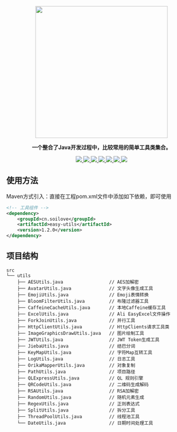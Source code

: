 <p align="center">
	<a href="https://github.com/Ln-guolin/easy-utils"><img src="https://soilove.oss-cn-hangzhou.aliyuncs.com/32e/pro-mall/easy-utils.png" width="350px"></a>
</p>
<p align="center">
	<strong>一个整合了Java开发过程中，比较常用的简单工具类集合。</strong>
</p>
<p align="center">
	<a target="_blank" href="https://github.com/Ln-guolin/easy-utils/blob/master/LICENSE">
		<img src="https://img.shields.io/:license-Apache2.0-blue.svg" />
	</a>
	<a target="_blank" href="https://www.oracle.com/technetwork/java/javase/downloads/index.html">
		<img src="https://img.shields.io/badge/JDK-8+-green.svg" />
	</a>
	<a target="_blank" href="https://gitter.im/pro-32e/community?utm_source=badge&utm_medium=badge&utm_campaign=pr-badge">
		<img src="https://badges.gitter.im/pro-32e/community.svg" />
	</a>
	<a href="https://github.com/Ln-guolin/easy-utils">
        <img src="https://img.shields.io/github/languages/code-size/Ln-guolin/easy-utils"/>
    </a>
	<a href="https://github.com/Ln-guolin/easy-utils">
        <img src="https://img.shields.io/github/issues-raw/Ln-guolin/easy-utils"/>
    </a>
    <a href="https://github.com/Ln-guolin/easy-utils">
        <img src="https://img.shields.io/github/v/tag/Ln-guolin/easy-utils?include_prereleases"/>
    </a>
	<a href="https://github.com/Ln-guolin/easy-utils">
        <img src="https://img.shields.io/github/stars/Ln-guolin/easy-utils?style=social"/>
    </a>
</p>



## 使用方法

Maven方式引入：直接在工程pom.xml文件中添加如下依赖，即可使用
```xml
<!-- 工具组件 -->
<dependency>
    <groupId>cn.soilove</groupId>
    <artifactId>easy-utils</artifactId>
    <version>1.2.0</version>
</dependency>
```

## 项目结构

```angular2
src
└── utils
    ├── AESUtils.java                 // AES加解密
    ├── AvatarUtils.java              // 文字头像生成工具
    ├── EmojiUtils.java               // Emoji表情转换
    ├── BloomFilterUtils.java         // 布隆过滤器工具
    ├── CaffeineCacheUtils.java       // 本地Caffeine缓存工具
    ├── ExcelUtils.java               // Ali EasyExcel文件操作
    ├── ForkJoinUtils.java            // 并行工具
    ├── HttpClientUtils.java          // HttpClients请求工具类
    ├── ImageGraphicsDrawUtils.java   // 图片绘制工具
    ├── JWTUtils.java                 // JWT Token生成工具
    ├── JiebaUtils.java               // 结巴分词
    ├── KeyMapUtils.java              // 字符Map互转工具
    ├── LogUtils.java                 // 日志工具
    ├── OrikaMapperUtils.java         // 对象复制
    ├── PathUtils.java                // 项目路径
    ├── QLExpressUtils.java           // QL 规则引擎
    ├── QRCodeUtils.java              // 二维码生成解码
    ├── RSAUtils.java                 // RSA加解密
    ├── RandomUtils.java              // 随机元素生成
    ├── RegexUtils.java               // 正则表达式
    ├── SplitUtils.java               // 拆分工具
    ├── ThreadPoolUtils.java          // 线程池工具
    └── DateUtils.java                // 日期时间处理工具
```
